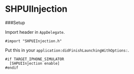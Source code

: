 # SHPUIInjection

###Setup

Import header in `AppDelegate`.

```
#import "SHPUIInjection.h"
```

Put this in your `application:didFinishLaunchingWithOptions:`.

```
#if TARGET_IPHONE_SIMULATOR
  [SHPUIInjection enable]
#endif
````
